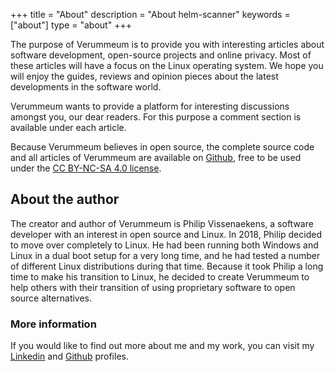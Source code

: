 +++
title = "About"
description = "About helm-scanner"
keywords = ["about"]
type = "about"
+++


The purpose of Verummeum is to provide you with interesting articles about software development, open-source projects and online privacy. Most of these articles will have a focus on the Linux operating system. We hope you will enjoy the guides, reviews and opinion pieces about the latest developments in the software world. 

Verummeum wants to provide a platform for interesting discussions amongst you, our dear readers. For this purpose a comment section is available under each article. 

Because Verummeum believes in open source, the complete source code and all articles of Verummeum are available on [Github](https://github.com/PhilipVis/Verummeum), free to be used under the [CC BY-NC-SA 4.0 license](https://creativecommons.org/licenses/by-nc-sa/4.0/).

## About the author

The creator and author of Verummeum is Philip Vissenaekens, a software developer with an interest in open source and Linux. In 2018, Philip decided to move over completely to Linux. He had been running both Windows and Linux in a dual boot setup for a very long time, and he had tested a number of different Linux distributions during that time. Because it took Philip a long time to make his transition to Linux, he decided to create Verummeum to help others with their transition of using proprietary software to open source alternatives. 

### More information

If you would like to find out more about me and my work, you can visit my [Linkedin](https://www.linkedIn.com/in/philipvissenaekens) and [Github](https://github.com/PhilipVis) profiles.